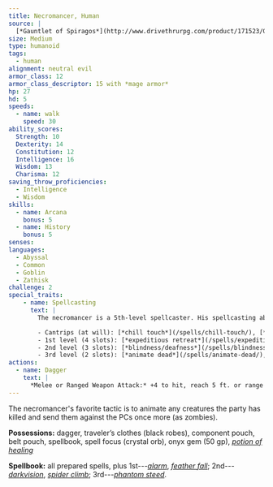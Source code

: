 ```yaml
---
title: Necromancer, Human
source: |
  [*Gauntlet of Spiragos*](http://www.drivethrurpg.com/product/171523/Gauntlet-of-Spiragos-5E-OGL-adventure)
size: Medium
type: humanoid
tags:
  - human
alignment: neutral evil
armor_class: 12
armor_class_descriptor: 15 with *mage armor*
hp: 27
hd: 5
speeds:
  - name: walk
    speed: 30
ability_scores:
  Strength: 10
  Dexterity: 14
  Constitution: 12
  Intelligence: 16
  Wisdom: 13
  Charisma: 12
saving_throw_proficiencies:
  - Intelligence
  - Wisdom
skills:
  - name: Arcana
    bonus: 5
  - name: History
    bonus: 5
senses:
languages:
  - Abyssal
  - Common
  - Goblin
  - Zathisk
challenge: 2
special_traits:
    - name: Spellcasting
      text: |
        The necromancer is a 5th-level spellcaster. His spellcasting ability is Intelligence (spell save DC 13, +5 to hit with spell attacks). He has the following wizard spells prepared:

        - Cantrips (at will): [*chill touch*](/spells/chill-touch/), [*light*](/spells/light/), [*mage hand*](/spells/mage-hand/), [*minor illusion*](/spells/minor-illusion/)
        - 1st level (4 slots): [*expeditious retreat*](/spells/expeditious-retreat/), [*mage armor*](/spells/mage-armor/), [*unseen servant*](/spells/unseen-servant/)
        - 2nd level (3 slots): [*blindness/deafness*](/spells/blindness-deafness/), [*detect thoughts*](/spells/detect-thoughts/), [*ray of enfeeblement*](/spells/ray-of-enfeeblement/)
        - 3rd level (2 slots): [*animate dead*](/spells/animate-dead/), [*gaseous form*](/spells/gaseous-form/)
actions:
  - name: Dagger
    text: |
      *Melee or Ranged Weapon Attack:* +4 to hit, reach 5 ft. or range 20/60 ft., one target. *Hit:* 4 (1d4+2) piercing damage.
---
```


The necromancer's favorite tactic is to animate any creatures the party has killed and send them against the PCs once more (as zombies).

**Possessions:** dagger, traveler’s clothes (black robes), component pouch, belt pouch, spellbook, spell focus (crystal orb), onyx gem (50 gp), [*potion of healing*](/magic-items/potion-of-healing/)

**Spellbook:** all prepared spells, plus 1st---[*alarm*](/spells/alarm/), [*feather fall*](/spells/feather-fall/); 2nd---[*darkvision*](/spells/darkvision/), [*spider climb*](/spells/spider-climb/); 3rd---[*phantom steed*](/spells/phantom-steed/).
